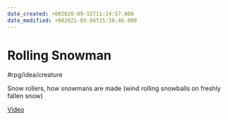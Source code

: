```yaml
---
date_created: +002020-09-15T11:24:57.000
date_modified: +002021-03-04T15:38:46.000
---
```


# Rolling Snowman

#rpg/idea/creature

Snow rollers, how snowmans are made (wind rolling snowballs on freshly fallen snow)

[Video](https://i.imgur.com/gFCUHo5.mp4)
